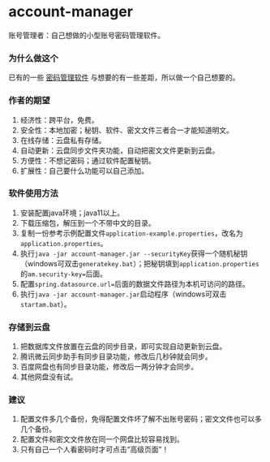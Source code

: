 # account-manager
账号管理者：自己想做的小型账号密码管理软件。

### 为什么做这个
已有的一些 [密码管理软件](https://www.zhihu.com/question/27338793) 与想要的有一些差距，所以做一个自己想要的。  

### 作者的期望
1. 经济性：跨平台，免费。
2. 安全性：本地加密；秘钥、软件、密文文件三者合一才能知道明文。
3. 在线存储：云盘私有存储。
4. 自动更新：云盘同步文件夹功能，自动把密文文件更新到云盘。
5. 方便性：不想记密码；通过软件配置秘钥。  
6. 扩展性：自己要什么功能可以自己添加。

### 软件使用方法
1. 安装配置java环境；java11以上。
2. 下载压缩包，解压到一个不带中文的目录。
3. 复制一份参考示例配置文件`application-example.properties`，改名为`application.properties`。
4. 执行`java -jar account-manager.jar --securityKey`获得一个随机秘钥（windows可双击`generatekey.bat`）；把秘钥填到`application.properties`的`am.security-key=`后面。
5. 配置`spring.datasource.url=`后面的数据文件路径为本机可访问的路径。
6. 执行`java -jar account-manager.jar`启动程序（windows可双击`startam.bat`）。

### 存储到云盘
1. 把数据库文件放置在云盘的同步目录，即可实现自动更新到云盘。
2. 腾讯微云同步助手有同步目录功能，修改后几秒钟就会同步。  
3. 百度网盘也有同步目录功能，修改后一两分钟才会同步。
4. 其他网盘没有试。

### 建议
1. 配置文件多几个备份，免得配置文件坏了解不出账号密码；密文文件也可以多几个备份。
2. 配置文件和密文文件放在同一个网盘比较容易找到。
3. 只有自己一个人看密码时才可点击“高级页面”！
